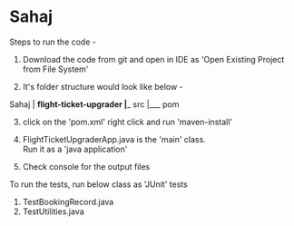 # Sahaj

Steps to run the code - 


1. Download the code from git and open in IDE as 'Open Existing Project from File System'

2. It's folder structure would look like below - 

Sahaj 
   |
    __flight-ticket-upgrader
       |___ src
       |___ pom 	
	
3. click on the 'pom.xml' right click and run 'maven-install'

4. FlightTicketUpgraderApp.java is the 'main' class.  
   Run it as a 'java application' 
5. Check console for the output files 

To run the tests, run below class as 'JUnit' tests

1. TestBookingRecord.java
2. TestUtilities.java  
    
